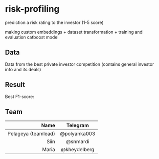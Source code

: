 # risk-profiling
prediction a risk rating to the investor (1-5 score)

making custom embeddings + dataset transformation + training and evaluation catboost model

## Data 
Data from the best private investor competition (contains general investor info and its deals)

## Result 
Best F1-score: 

## Team

| **Name** | **Telegram** |
|----:|:----------:|
| Pelageya (teamlead) | @polyanka003 |
| Siin |  @snmardi |
| Maria | @kheydelberg |

